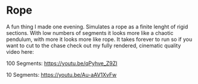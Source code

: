 # Rope

A fun thing I made one evening. Simulates a rope as a finite lenght of rigid sections. With low numbers of segments it looks more
like a chaotic pendulum, with more it looks more like rope. It takes forever to run so if you want to cut to the chase check out my
fully rendered, cinematic quality video here:

100 Segments: https://youtu.be/qPyhve_Z9ZI

10  Segments: https://youtu.be/Au-aAV1XvFw
